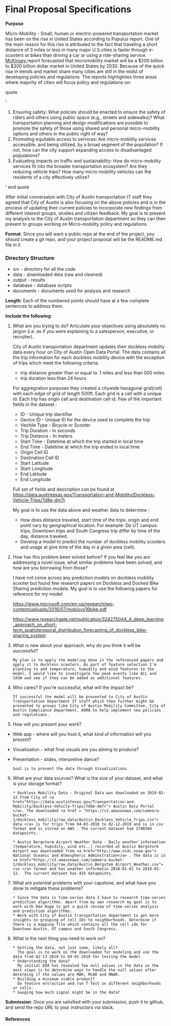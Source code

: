  # Final Proposal Specifications

**Purpose**

Micro-Mobility - Small, human or electric-powered transportation market has been on the rise in United States according to Populus report. One of the main reason for this rise is attributed to the fact that traveling a short distance of 3 miles or less in many major U.S.cities is faster through e-scooters or bikes than driving a car or using a ride-sharing service. <a href="https://www.mckinsey.com/industries/automotive-and-assembly/our-insights/micromobilitys-15000-mile-checkup">McKinsey </a> report forecasted that micromobility market will be a $200 billion to $300 billion dollar market in United States by 2030. Because of the quick rise in trends and market share many cities are still in the midst of developing policies and regulations. The reports highlighties three areas where majority of cities will focus policy and regulations on:

quote

'
1. Ensuring safety: What policies should be enacted to ensure the safety of riders and others using public space (e.g., streets and sidewalks)? What transportation planning and design modifications are possible to promote the safety of those
using shared and personal micro-mobility options and others in the public right
of way?
2. Promoting equitable access to services: Are micro-mobility services accessible, and being utilized, by a broad segment of the population? If not, how can the city support expanding access to disadvantaged populations?
3. Evaluating impacts on traffic and sustainability: How do micro-mobility services fit into the broader transportation ecosystem? Are they reducing vehicle trips? How many micro-mobility vehicles can the residents of a city effectively utilize?

'
end quote

After initial conversaton with City of Austin transportation IT staff they agreed that City of Austin is also focusing on the above policies and is in the process of updating their current policies to incorporate new findings from different interest groups, studies and citizen feedback. My goal is to present my analysis to the City of Austin transportation department so they can then present to groups working on Micro-mobility policy and regulations.


**Format**: Since you will want a public repo at the end of the project, you should create a git repo, 
and your project proposal will be the README.md file in it.

### Directory Structure
* src - directory for all the code
* data - downloaded data (raw and cleaned)
* output - results
* database - database scripts
* documents - documents used for analysis and research

**Length**: Each of the numbered points should have at a few complete sentences to address them. 

**Include the following**:

1. What are you trying to do?  Articulate your objectives using absolutely no jargon (i.e. as if
you were explaining to a salesperson, executive, or recruiter).

    City of Austin transportation department updates their dockless mobility data every hour on City of Austin Open Data Portal. The data contains all the trip information for each dockless mobility device with the exception of trips which meet the following criteria:
    - trip distance greater than or equal to .1 miles and less than 500 miles
    - trip duration less than 24 hours

    For aggregration purposes they created a citywide hexagonal grid(cell) with each edge of grid of length 500ft. Each grid is a cell with a unique id. Each trip has origin cell and destination cell id. Few of the important fields in the dataset :

    - ID - Unique trip identifier
    - Device ID - Unique ID for the device used to complete the trip
    - Vechile Type - Bicycle or Scooter
    - Trip Duration - In seconds
    - Trip Distance - In meters
    - Start Time - Datetime at which the trip started in local time
    - End Time - Datetime at which the trip ended in local time
    - Origin Cell ID 
    - Destination Cell ID
    - Start Latitude
    - Start Longitude
    - End Latitude
    - End Longitude 

     Full set of fields and description can be found at https://data.austintexas.gov/Transportation-and-Mobility/Dockless-Vehicle-Trips/7d8e-dm7r

     My goal is to use the data above and weather data to determine :

      - How does distance traveled, start time of the trips, origin and end point vary by geographical location. For example: Do UT campus trips, Downtown trips and South Congress trip differ by time of the day, distance traveled.
      - Develop a model to predict the number of dockless mobility scooters and usage at give time of the day in a given area (cell). 


2. How has this problem been solved before? If you feel like you are addressing a novel
issue, what similar problems have been solved, and how are you borrowing from those?

    I have not come across any prediction models on dockless mobility scooter but found few research papers on Dockless and Docked Bike Sharing prediction models. My goal is to use the following papers for reference for my model:

    https://www.microsoft.com/en-us/research/wp-content/uploads/2016/07/mobisys16bike.pdf

    https://www.researchgate.net/publication/324275044_A_deep_learning_approach_on_short-term_spatiotemporal_distribution_forecasting_of_dockless_bike-sharing_system

3. What is new about your approach, why do you think it will be successful?

       My plan is to apply the modeling done in the referenced papers and apply it to dockless scooters. As part of feature selection I'm planning to add temperature, humidity and wind features to the model. I would like to investigate few peak events like ACL and SXSW and see if they can be added as additional features.

4. Who cares?  If you're successful, what will the impact be?

       If successful the model will be presented to City of Austin Transportation Department IT staff which then further might be presented to groups like City of Austin Mobility Committee, City of Austin Compliance Department, AURA to help implement new policies and regulations.

5. How will you present your work?  
  * Web app - where will you host it, what kind of information will you present?
  * Visualization - what final visuals are you aiming to produce?
  * Presentation - slides, interpretive dance?
  
        Goal is to present the data through Visualizations.
  
6. What are your data sources? What is the size of your dataset, and what is your storage format?

       * Dockless Mobility Data - Original Data was downloaded on 2019-02-12 from City of <a href="https://data.austintexas.gov/Transportation-and-Mobility/Dockless-Vehicle-Trips/7d8e-dm7r"> Austin Data Portal  </a>. The downloaded <a href = "https://s3.amazonaws.com/sameera-bucket-1/dockless_mobility/raw_data/Austin_Dockless_Vehicle_Trips.csv"> data </a> is for trips from 04-03-2018 to 02-12-2019 and is in csv format and is stored on AWS . The current dataset had 2746504 datapoints.

       * Austin Bergstorm Airport Weather Data - Daily weather information (temperature, humidity, wind etc.,) recorded at Austin Bergstorm Airport was downloaded from <a href="http://www.ncdc.noaa.gov"> National Oceanic and Atmospheric Adminstration</a> . The data is in <a href="https://s3.amazonaws.com/sameera-bucket-1/dockless_mobility/raw_data/Austin_Bergstom_Airport_Weather.csv"> csv </a> format and has weather informatin 2018-01-01 to 2019-03-12.  The current dataset has 435 datapoints.
    

7. What are potential problems with your capstone, and what have you done to mitigate these problems?
   
       * Since the data is time-series data I have to research time-series prediction algorithms. Apart from my own research my goal is to work with Dan Rupp to get a quick review of time-series analysis and prediction algorithms.
       * Work with City of Austin transportation department to get more insights on grouping of cell IDs to neighborhoods. Determine if there is a mapping file which contains all the cell ids for Downtown Austin, UT campus and South Congress. 


8. What is the next thing you need to work on?

       * Getting the data, not just some, likely all?
         The goal is to work on the downloaded for modeling and use the data from 02-13-2019 to 04-01-2019 for testing the model
       * Understanding the data?
         My initial EDA has revealed few null values in the data so the next steps is to determine ways to handle the null values after determing if the values are MAR, MCAR and MNAR.
       * Building a minimum viable product?
         Do feature extraction and run T-Test on different neighborhoods or cells.
       * Gauging how much signal might be in the data?

**Submission**: Once you are satisfied with your submission, push it to github, and send the repo URL to your
instructors via slack.

#### References
